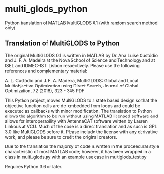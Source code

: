 # multi_glods_python
Python translation of MATLAB MultiGLODS 0.1 (with random search method only)

## Translation of MultiGLODS to Python
The original MultiGLODS 0.1 is written in MATLAB by Dr. Ana Luise Custódio and 
J. F. A. Madeira at the Nova School of Science and Technology and at ISEL and IDMEC-IST, Lisbon
respectively.  Please use the following references and complementary material:

A. L. Custódio and J. F. A. Madeira, MultiGLODS: Global and Local Multiobjective 
Optimization using Direct Search, Journal of Global Optimization, 72 (2018), 323 - 345 PDF

This Python project, moves MultiGLODS to a state based design so that the objective function calls
are de-embedded from loops and could be executed as callbacks with minor modification. The translation
to Python allows the algorithm to be run without using MATLAB licensed software and allows for interoperability
with AntennaCAT software written by Lauren Linkous at VCU. Much of the code is a direct translation and 
as such is GPL 3.0 like MultiGLODS before it. Please include the license with any derivative work, and 
please be sure to credit the original creators. 

Due to the translation the majority of code is written in the proceedural style characteristic of most
MATLAB code; however, it has been wrapped in a class in multi_glods.py with an example use case in 
multiglods_test.py

Requires Python 3.6 or later.
